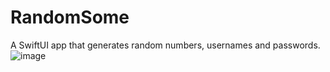 # RandomSome
A SwiftUI app that generates random numbers, usernames and passwords.</br>
![image](https://user-images.githubusercontent.com/24807183/96444376-76fbfd00-120e-11eb-9416-f40403bc80f8.png)

